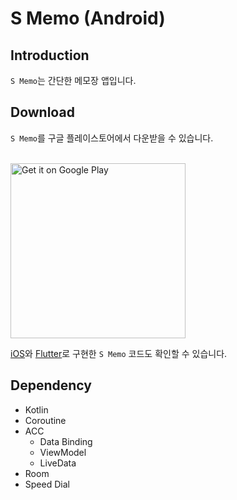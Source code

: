 # S Memo (Android)

## Introduction
`S Memo`는 간단한 메모장 앱입니다. 

## Download
`S Memo`를 구글 플레이스토어에서 다운받을 수 있습니다. 

<br />
<a href='https://play.google.com/store/apps/details?id=com.yologger.smemo'><img alt='Get it on Google Play' src='https://play.google.com/intl/en_us/badges/static/images/badges/en_badge_web_generic.png' width="280"/></a>

[iOS](https://github.com/yologger/simple_memo_ios)와 [Flutter](https://github.com/yologger/simple-memo-flutter)로 구현한 `S Memo` 코드도 확인할 수 있습니다.

## Dependency
* Kotlin
* Coroutine
* ACC
  - Data Binding
  - ViewModel
  - LiveData
* Room
* Speed Dial